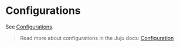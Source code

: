 # Configurations

See [Configurations](https://charmhub.io/wordpress-k8s/configure).

> Read more about configurations in the Juju docs: [Configuration](https://canonical-juju.readthedocs-hosted.com/en/3.6/user/reference/configuration/)